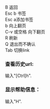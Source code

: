B 返回  
Esc b 书签  
Esc a添加书签  
b 向上翻页  
C-v 或空格 向下翻页  
R 刷新  
Q 退出而不确认  
Tab 切换link

### 查看历史url: 
输入"[Ctrl]h". 

### 显示帮助信息： 
输入"H".